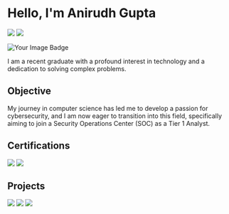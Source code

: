 # Hello, I'm Anirudh Gupta
<a href="https://www.linkedin.com/in/anirudh-gupta-420720281/"><img src="https://img.shields.io/badge/-LinkedIn-0072b1?&style=for-the-badge&logo=linkedin&logoColor=white" /></a>
<a href="https://www.linkedin.com/in/anirudh-gupta-420720281/"><img src="https://img.shields.io/badge/-Medium-000000?&style=for-the-badge&logo=linkedin&logoColor=white" /></a>

<a><img src="https://tryhackme-badges.s3.amazonaws.com/Anibro.707.png" alt="Your Image Badge" ></a>


I am a recent graduate with a profound interest in technology and a dedication to solving complex problems.

## Objective

My journey in computer science has led me to develop a passion for cybersecurity, and I am now eager to transition into this field, specifically aiming to join a Security Operations Center (SOC) as a Tier 1 Analyst.

## Certifications

<a href="https://github.com/Annie775/Certificates/blob/Main/AnirudhGupta-CertifiedNetworkSecurityPractitioner(CNSP).pdf"><img src="https://img.shields.io/badge/-CNSP-C76e00?&style=for-the-badge&logo=CNSP&logoColor=white" /></a>
<a href=""><img src="https://img.shields.io/badge/-C|EH-FF0000?&style=for-the-badge&logo=CNSP&logoColor=white" /></a>

## Projects
<a href="https://github.com/Annie775/Mac_Changer_Project"><img src="https://img.shields.io/badge/-MAC Address Spoofer-C76e00?&style=for-the-badge&logo=CNSP&logoColor=white" /></a>
<a href="https://github.com/Annie775/Network_Scanner/tree/master"><img src="https://img.shields.io/badge/-Network Scanner-C76e00?&style=for-the-badge&logo=CNSP&logoColor=white" /></a>
<a href="https://github.com/Annie775/Python-Projects"><img src="https://img.shields.io/badge/-Python Projects-0072b1?&style=for-the-badge&logo=CNSP&logoColor=white" /></a>

